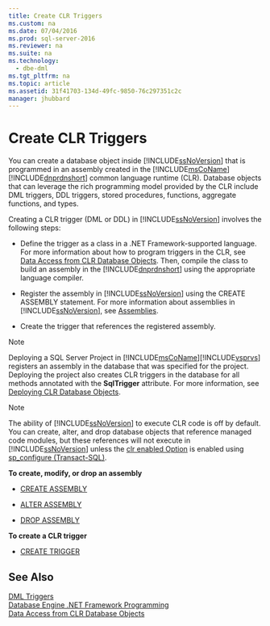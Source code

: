 ```yaml
---
title: Create CLR Triggers
ms.custom: na
ms.date: 07/04/2016
ms.prod: sql-server-2016
ms.reviewer: na
ms.suite: na
ms.technology: 
  - dbe-dml
ms.tgt_pltfrm: na
ms.topic: article
ms.assetid: 31f41703-134d-49fc-9850-76c297351c2c
manager: jhubbard
---
```

# Create CLR Triggers
You can create a database object inside [!INCLUDE[ssNoVersion](../../Topics/TopicNameContainA/includes/ssNoVersion_md.md)] that is programmed in an assembly created in the [!INCLUDE[msCoName](../../Topics/TopicNameContainA/includes/msCoName_md.md)] [!INCLUDE[dnprdnshort](../../Topics/TopicNameContainA/includes/dnprdnshort_md.md)] common language runtime (CLR). Database objects that can leverage the rich programming model provided by the CLR include DML triggers, DDL triggers, stored procedures, functions, aggregate functions, and types.  
  
 Creating a CLR trigger (DML or DDL) in [!INCLUDE[ssNoVersion](../../Topics/TopicNameContainA/includes/ssNoVersion_md.md)] involves the following steps:  
  
-   Define the trigger as a class in a .NET Framework-supported language. For more information about how to program triggers in the CLR, see [Data Access from CLR Database Objects](assetId:///302a4e4a-3172-42b6-9cc0-4a971ab49c1c). Then, compile the class to build an assembly in the [!INCLUDE[dnprdnshort](../../Topics/TopicNameContainA/includes/dnprdnshort_md.md)] using the appropriate language compiler.  
  
-   Register the assembly in [!INCLUDE[ssNoVersion](../../Topics/TopicNameContainA/includes/ssNoVersion_md.md)] using the CREATE ASSEMBLY statement. For more information about assemblies in [!INCLUDE[ssNoVersion](../../Topics/TopicNameContainA/includes/ssNoVersion_md.md)], see [Assemblies](assetId:///4b146437-3061-47f6-9e8c-26eeea10b54e).  
  
-   Create the trigger that references the registered assembly.  
  
> [!NOTE]  
>  Deploying a SQL Server Project in [!INCLUDE[msCoName](../../Topics/TopicNameContainA/includes/msCoName_md.md)][!INCLUDE[vsprvs](../../Topics/TopicNameContainA/includes/vsprvs_md.md)] registers an assembly in the database that was specified for the project. Deploying the project also creates CLR triggers in the database for all methods annotated with the **SqlTrigger** attribute. For more information, see [Deploying CLR Database Objects](assetId:///00752573-3367-41a7-af98-7b7a29e8e2f2).  
  
> [!NOTE]  
>  The ability of [!INCLUDE[ssNoVersion](../../Topics/TopicNameContainA/includes/ssNoVersion_md.md)] to execute CLR code is off by default. You can create, alter, and drop database objects that reference managed code modules, but these references will not execute in [!INCLUDE[ssNoVersion](../../Topics/TopicNameContainA/includes/ssNoVersion_md.md)] unless the [clr enabled Option](../../Topics/TopicNameNotContainA/clr-enabled-Server-Configuration-Option.md) is enabled using [sp_configure (Transact-SQL)](assetId:///d18b251d-b37a-4f5f-b50c-502d689594c8).  
  
 **To create, modify, or drop an assembly**  
  
-   [CREATE ASSEMBLY](assetId:///d8d1d245-c2c3-4325-be52-4fc1122c2079)  
  
-   [ALTER ASSEMBLY](assetId:///87bca678-4e79-40e1-bb8b-bd5ed8f34853)  
  
-   [DROP ASSEMBLY](assetId:///452d181a-a8e6-44a3-975d-29966d01b18d)  
  
 **To create a CLR trigger**  
  
-   [CREATE TRIGGER](assetId:///edeced03-decd-44c3-8c74-2c02f801d3e7)  
  
## See Also  
 [DML Triggers](../../Topics/TopicNameNotContainA/DML-Triggers.md)   
 [Database Engine .NET Framework Programming](assetId:///951bf851-3e6e-4361-ae6a-2bcd5b837ebd)   
 [Data Access from CLR Database Objects](assetId:///9a0f4dee-71c1-42e9-a85e-52382807010f)